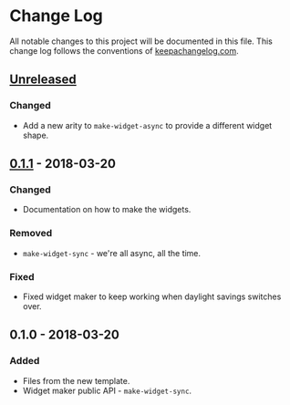 # Change Log
All notable changes to this project will be documented in this file. This change log follows the conventions of [keepachangelog.com](http://keepachangelog.com/).

## [Unreleased]
### Changed
- Add a new arity to `make-widget-async` to provide a different widget shape.

## [0.1.1] - 2018-03-20
### Changed
- Documentation on how to make the widgets.

### Removed
- `make-widget-sync` - we're all async, all the time.

### Fixed
- Fixed widget maker to keep working when daylight savings switches over.

## 0.1.0 - 2018-03-20
### Added
- Files from the new template.
- Widget maker public API - `make-widget-sync`.

[Unreleased]: https://github.com/your-name/above-the-horizon/compare/0.1.1...HEAD
[0.1.1]: https://github.com/your-name/above-the-horizon/compare/0.1.0...0.1.1
